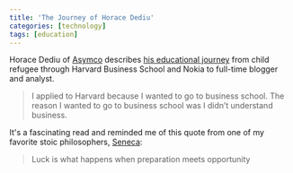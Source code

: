 ```yaml
---
title: 'The Journey of Horace Dediu'
categories: [technology]
tags: [education]
---
```

Horace Dediu of [Asymco][1] describes [his educational journey][2] from child refugee through Harvard Business School and Nokia to full-time blogger and analyst.

   [1]: http://www.asymco.com/
   [2]: http://www.asymco.com/2012/04/27/jim-zellmer-interviews-me-about-my-life/

> I applied to Harvard because I wanted to go to business school. The reason I wanted to go to business school was I didn’t understand business.

It's a fascinating read and reminded me of this quote from one of my favorite stoic philosophers, [Seneca][3]:

   [3]: http://en.wikipedia.org/wiki/Lucius_Annaeus_Seneca

> Luck is what happens when preparation meets opportunity